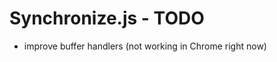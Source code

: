 Synchronize.js - TODO
=====================

- improve buffer handlers (not working in Chrome right now)